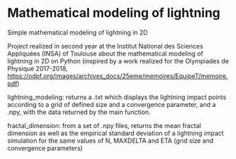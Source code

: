 # Mathematical modeling of lightning

Simple mathematical modeling of lightning in 2D

Project realized in second year at the Institut National des Sciences Appliquées (INSA) of Toulouse about the mathematical modeling of lightning in 2D on Python (inspired by a work realized for the Olympiades de Physique 2017-2018, https://odpf.org/images/archives_docs/25eme/memoires/EquipeT/memoire.pdf)

lightning_modeling: returns a .txt which displays the lightning impact points according to a grid of defined size and a convergence parameter, and a .npy, with the data returned by the main function.

fractal_dimension: from a set of .npy files, returns the mean fractal dimension as well as the empirical standard deviation of a lightning impact simulation for the same values of N, MAXDELTA and ETA (grid size and convergence parameters)
